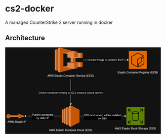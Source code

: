# cs2-docker
A managed CounterStrike 2 server running in docker

## Architecture
![alt text](docs/architecture-diagram.png "Architecture Diagram")